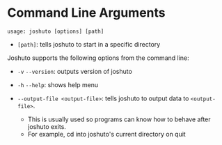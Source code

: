 # Command Line Arguments

```
usage: joshuto [options] [path]
```
 - `[path]`: tells joshuto to start in a specific directory

Joshuto supports the following options from the command line:

 - `-v` `--version`: outputs version of joshuto

 - `-h` `--help`: shows help menu

 - `--output-file <output-file>`: tells joshuto to output data to `<output-file>`.
   - This is usually used so programs can know how to behave after joshuto exits.
   - For example, cd into joshuto's current directory on quit

